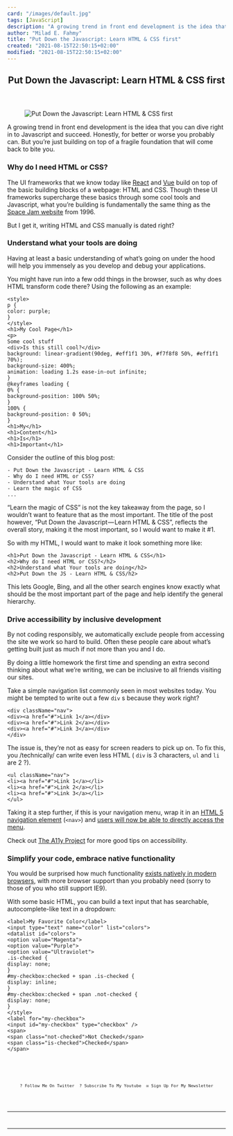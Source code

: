 ```yaml
---
card: "/images/default.jpg"
tags: [JavaScript]
description: "A growing trend in front end development is the idea that you"
author: "Milad E. Fahmy"
title: "Put Down the Javascript: Learn HTML & CSS first"
created: "2021-08-15T22:50:15+02:00"
modified: "2021-08-15T22:50:15+02:00"
---
```

<div class="site-wrapper">
<main id="site-main" class="site-main outer">
<div class="inner">
<article class="post-full post tag-javascript tag-html tag-css tag-front-end-development ">
<header class="post-full-header">
<h1 class="post-full-title">Put Down the Javascript: Learn HTML &amp;&nbsp;CSS first</h1>
</header>
<figure class="post-full-image">
<picture>
<source media="(max-width: 700px)" sizes="1px" srcset="data:image/gif;base64,R0lGODlhAQABAIAAAAAAAP///yH5BAEAAAAALAAAAAABAAEAAAIBRAA7 1w">
<source media="(min-width: 701px)" sizes="(max-width: 800px) 400px,
(max-width: 1170px) 700px,
1400px" srcset="/news/content/images/size/w300/2019/08/put-down-the-javascript.png 300w,
/news/content/images/size/w600/2019/08/put-down-the-javascript.png 600w,
/news/content/images/size/w1000/2019/08/put-down-the-javascript.png 1000w,
/news/content/images/size/w2000/2019/08/put-down-the-javascript.png 2000w">
<img onerror="this.style.display='none'" src="/news/content/images/size/w2000/2019/08/put-down-the-javascript.png" alt="Put Down the Javascript: Learn HTML &amp;&nbsp;CSS first">
</picture>
</figure>
<section class="post-full-content">
<div class="post-content">
<p>A growing trend in front end development is the idea that you can dive right in to Javascript and succeed. Honestly, for better or worse you probably can. But you’re just building on top of a fragile foundation that will come back to bite you.</p><h3 id="why-do-i-need-html-or-css">Why do I need HTML or CSS?</h3><p>The UI frameworks that we know today like <a href="https://reactjs.org/" rel="noopener">React</a> and <a href="https://vuejs.org" rel="noopener">Vue</a> build on top of the basic building blocks of a webpage: HTML and CSS. Though these UI frameworks supercharge these basics through some cool tools and Javascript, what you’re building is fundamentally the same thing as the <a href="https://www.spacejam.com/archive/spacejam/movie/jam.htm" rel="noopener">Space Jam website</a> from 1996.</p><p>But I get it, writing HTML and CSS manually is dated right?</p><h3 id="understand-what-your-tools-are-doing">Understand what your tools are doing</h3><p>Having at least a basic understanding of what’s going on under the hood will help you immensely as you develop and debug your applications.</p><p>You might have run into a few odd things in the browser, such as why does HTML transform code there? Using the following as an example:</p><pre><code class="language-html">&lt;style&gt;
p {
color: purple;
}
&lt;/style&gt;
&lt;h1&gt;My Cool Page&lt;/h1&gt;
&lt;p&gt;
Some cool stuff
&lt;div&gt;Is this still cool?&lt;/div&gt;
background: linear-gradient(90deg, #eff1f1 30%, #f7f8f8 50%, #eff1f1 70%);
background-size: 400%;
animation: loading 1.2s ease-in-out infinite;
}
@keyframes loading {
0% {
background-position: 100% 50%;
}
100% {
background-position: 0 50%;
}
&lt;h1&gt;My&lt;/h1&gt;
&lt;h1&gt;Content&lt;/h1&gt;
&lt;h1&gt;Is&lt;/h1&gt;
&lt;h1&gt;Important&lt;/h1&gt;</code></pre><p>Consider the outline of this blog post:</p><pre><code class="language-markdown">- Put Down the Javascript - Learn HTML &amp; CSS
- Why do I need HTML or CSS?
- Understand what Your tools are doing
- Learn the magic of CSS
...</code></pre><p>“Learn the magic of CSS” is not the key takeaway from the page, so I wouldn’t want to feature that as the most important. The title of the post however, “Put Down the Javascript — Learn HTML &amp; CSS”, reflects the overall story, making it the most important, so I would want to make it #1.</p><p>So with my HTML, I would want to make it look something more like:</p><pre><code class="language-html">&lt;h1&gt;Put Down the Javascript - Learn HTML &amp; CSS&lt;/h1&gt;
&lt;h2&gt;Why do I need HTML or CSS?&lt;/h2&gt;
&lt;h2&gt;Understand what Your tools are doing&lt;/h2&gt;
&lt;h2&gt;Put Down the JS - Learn HTML &amp; CSS/h2&gt;</code></pre><p>This lets Google, Bing, and all the other search engines know exactly what should be the most important part of the page and help identify the general hierarchy.</p><h3 id="drive-accessibility-by-inclusive-development">Drive accessibility by inclusive development</h3><p>By not coding responsibly, we automatically exclude people from accessing the site we work so hard to build. Often these people care about what’s getting built just as much if not more than you and I do. </p><p>By doing a little homework the first time and spending an extra second thinking about what we’re writing, we can be inclusive to all friends visiting our sites.</p><p>Take a simple navigation list commonly seen in most websites today. You might be tempted to write out a few <code>div</code> s because they work right?</p><pre><code class="language-html">&lt;div className="nav"&gt;
&lt;div&gt;&lt;a href="#"&gt;Link 1&lt;/a&gt;&lt;/div&gt;
&lt;div&gt;&lt;a href="#"&gt;Link 2&lt;/a&gt;&lt;/div&gt;
&lt;div&gt;&lt;a href="#"&gt;Link 3&lt;/a&gt;&lt;/div&gt;
&lt;/div&gt;</code></pre><p>The issue is, they’re not as easy for screen readers to pick up on. To fix this, you /technically/ can write even less HTML ( <code>div</code> is 3 characters, <code>ul</code> and <code>li</code> are 2 ?).</p><pre><code class="language-html">&lt;ul className="nav"&gt;
&lt;li&gt;&lt;a href="#"&gt;Link 1&lt;/a&gt;&lt;/li&gt;
&lt;li&gt;&lt;a href="#"&gt;Link 2&lt;/a&gt;&lt;/li&gt;
&lt;li&gt;&lt;a href="#"&gt;Link 3&lt;/a&gt;&lt;/li&gt;
&lt;/ul&gt;</code></pre><p>Taking it a step further, if this is your navigation menu, wrap it in an <a href="https://developer.mozilla.org/en-US/docs/Web/HTML/Element/nav" rel="noopener">HTML 5 navigation element</a> (<code>&lt;nav&gt;</code>) and <a href="https://www.w3.org/WAI/tutorials/menus/structure/#identify-menus" rel="noopener">users will now be able to directly access the menu</a>.</p><p>Check out <a href="https://a11yproject.com" rel="noopener">The A11y Project</a> for more good tips on accessibility.</p><h3 id="simplify-your-code-embrace-native-functionality">Simplify your code, embrace native functionality</h3><p>You would be surprised how much functionality <a href="https://dev.to/ananyaneogi/html-can-do-that-c0n" rel="noopener">exists natively in modern browsers</a>, with more browser support than you probably need (sorry to those of you who still support IE9).</p><p>With some basic HTML, you can build a text input that has searchable, autocomplete-like text in a dropdown:</p><pre><code>&lt;label&gt;My Favorite Color&lt;/label&gt;
&lt;input type="text" name="color" list="colors"&gt;
&lt;datalist id="colors"&gt;
&lt;option value="Magenta"&gt;
&lt;option value="Purple"&gt;
&lt;option value="Ultraviolet"&gt;
.is-checked {
display: none;
}
#my-checkbox:checked + span .is-checked {
display: inline;
}
#my-checkbox:checked + span .not-checked {
display: none;
}
&lt;/style&gt;
&lt;label for="my-checkbox"&gt;
&lt;input id="my-checkbox" type="checkbox" /&gt;
&lt;span&gt;
&lt;span class="not-checked"&gt;Not Checked&lt;/span&gt;
&lt;span class="is-checked"&gt;Checked&lt;/span&gt;
&lt;/span&gt;
<p style="margin: 0;">
<a href="https://twitter.com/colbyfayock" style="display: block;">
</a>
</p>
<ul style="display:flex;justify-content:center;list-style:none;padding:0;margin: .5em 0 0;font-size: .8em;">
<li style="margin: 0 .6em;padding: 0;">
<a href="https://twitter.com/colbyfayock" style="text-decoration: none;">? Follow Me On Twitter</a>
</li>
<li style="margin: 0 .6em;padding: 0;">
<a href="https://youtube.com/colbyfayock" style="text-decoration: none;">?️ Subscribe To My Youtube</a>
</li>
<li style="margin: 0 .6em;padding: 0;">
<a href="https://www.colbyfayock.com/newsletter/" style="text-decoration: none;">✉️ Sign Up For My Newsletter</a>
</li>
</ul>
</div>
<hr>
<hr>
</section>
</article>
</div>
</main>
</div>
<!-- Google Tag Manager (noscript) -->
<!-- End Google Tag Manager (noscript) -->
